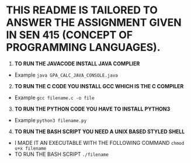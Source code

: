 # THIS README IS TAILORED TO ANSWER THE ASSIGNMENT GIVEN IN SEN 415 (CONCEPT OF PROGRAMMING LANGUAGES).
1. **TO RUN THE JAVACODE INSTALL JAVA COMPLIER**
- Example
`java GPA_CALC_JAVA_CONSOLE.java`
2. **TO RUN THE C CODE YOU INSTALL GCC WHICH IS THE C COMPILER**
- Example
`gcc filename.c -o file`
3. **TO RUN THE PYTHON CODE YOU HAVE TO INSTALL PYTHON3**
- Example
`python3 filename.py`
4. **TO RUN THE BASH SCRIPT YOU NEED A UNIX BASED STYLED SHELL**
- I MADE IT AN EXECUTABLE WITH THE FOLLOWING COMMAND
`chmod u+x filename`
- TO RUN THE BASH SCRIPT
`./filename`
